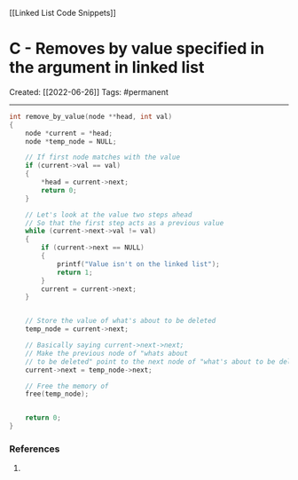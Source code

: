 [[Linked List Code Snippets]]

# C - Removes by value specified in the argument in linked list
Created:  [[2022-06-26]]
Tags: #permanent 

---
```C
int remove_by_value(node **head, int val) 
{
    node *current = *head;
    node *temp_node = NULL;

    // If first node matches with the value
    if (current->val == val)
    {
        *head = current->next;
        return 0;
    }

    // Let's look at the value two steps ahead
    // So that the first step acts as a previous value
    while (current->next->val != val)
    {
        if (current->next == NULL)
        {
            printf("Value isn't on the linked list");
            return 1;
        }
        current = current->next;
    }


    // Store the value of what's about to be deleted
    temp_node = current->next;

    // Basically saying current->next->next;
    // Make the previous node of "whats about
    // to be deleted" point to the next node of "what's about to be deleted"
    current->next = temp_node->next;

    // Free the memory of
    free(temp_node);


    return 0;
}
```















### References
1. 